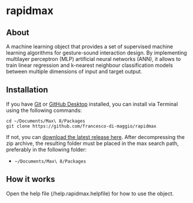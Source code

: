 # rapidmax

## About 
A machine learning object that provides a set of supervised machine learning algorithms for gesture-sound interaction design. By implementing multilayer perceptron (MLP) artificial neural networks (ANN), it allows to train linear regression and k-nearest neighbour classification models between multiple dimensions of input and target output. 

## Installation

If you have [Git](http://git-scm.com/) or [GitHub Desktop](https://desktop.github.com/) installed, you can install via Terminal using the following commands:

	cd ~/Documents/Max\ 8/Packages
	git clone https://github.com/francesco-di-maggio/rapidmax

If not, you can [download the latest release here](https://github.com/francesco-di-maggio/rapidmax). After decompressing the zip archive, the resulting folder must be placed in the max search path, preferably in the following folder:

* `~/Documents/Max\ 8/Packages`

## How it works

Open the help file (/help.rapidmax.helpfile) for how to use the object.